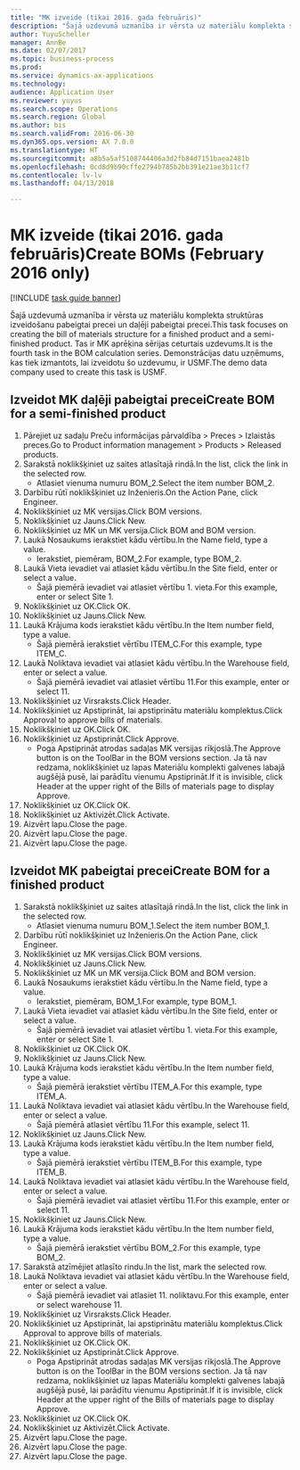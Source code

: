 ```yaml
--- 
title: "MK izveide (tikai 2016. gada februāris)"
description: "Šajā uzdevumā uzmanība ir vērsta uz materiālu komplekta struktūras izveidošanu pabeigtai precei un daļēji pabeigtai precei."
author: YuyuScheller
manager: AnnBe
ms.date: 02/07/2017
ms.topic: business-process
ms.prod: 
ms.service: dynamics-ax-applications
ms.technology: 
audience: Application User
ms.reviewer: yuyus
ms.search.scope: Operations
ms.search.region: Global
ms.author: bis
ms.search.validFrom: 2016-06-30
ms.dyn365.ops.version: AX 7.0.0
ms.translationtype: HT
ms.sourcegitcommit: a8b5a5af5108744406a3d2fb84d7151baea2481b
ms.openlocfilehash: 0cd8d9b90cffe2794b785b2bb391e21ae3b11cf7
ms.contentlocale: lv-lv
ms.lasthandoff: 04/13/2018

---
```

# <a name="create-boms-february-2016-only"></a><span data-ttu-id="642fe-103">MK izveide (tikai 2016. gada februāris)</span><span class="sxs-lookup"><span data-stu-id="642fe-103">Create BOMs (February 2016 only)</span></span>

[!INCLUDE [task guide banner](../../includes/task-guide-banner.md)]

<span data-ttu-id="642fe-104">Šajā uzdevumā uzmanība ir vērsta uz materiālu komplekta struktūras izveidošanu pabeigtai precei un daļēji pabeigtai precei.</span><span class="sxs-lookup"><span data-stu-id="642fe-104">This task focuses on creating the bill of materials structure for a finished product and a semi-finished product.</span></span> <span data-ttu-id="642fe-105">Tas ir MK aprēķina sērijas ceturtais uzdevums.</span><span class="sxs-lookup"><span data-stu-id="642fe-105">It is the fourth task in the BOM calculation series.</span></span> <span data-ttu-id="642fe-106">Demonstrācijas datu uzņēmums, kas tiek izmantots, lai izveidotu šo uzdevumu, ir USMF.</span><span class="sxs-lookup"><span data-stu-id="642fe-106">The demo data company used to create this task is USMF.</span></span>


## <a name="create-bom-for-a-semi-finished-product"></a><span data-ttu-id="642fe-107">Izveidot MK daļēji pabeigtai precei</span><span class="sxs-lookup"><span data-stu-id="642fe-107">Create BOM for a semi-finished product</span></span>
1. <span data-ttu-id="642fe-108">Pārejiet uz sadaļu Preču informācijas pārvaldība > Preces > Izlaistās preces.</span><span class="sxs-lookup"><span data-stu-id="642fe-108">Go to Product information management > Products > Released products.</span></span>
2. <span data-ttu-id="642fe-109">Sarakstā noklikšķiniet uz saites atlasītajā rindā.</span><span class="sxs-lookup"><span data-stu-id="642fe-109">In the list, click the link in the selected row.</span></span>
    * <span data-ttu-id="642fe-110">Atlasiet vienuma numuru BOM_2.</span><span class="sxs-lookup"><span data-stu-id="642fe-110">Select the item number BOM_2.</span></span>  
3. <span data-ttu-id="642fe-111">Darbību rūtī noklikšķiniet uz Inženieris.</span><span class="sxs-lookup"><span data-stu-id="642fe-111">On the Action Pane, click Engineer.</span></span>
4. <span data-ttu-id="642fe-112">Noklikšķiniet uz MK versijas.</span><span class="sxs-lookup"><span data-stu-id="642fe-112">Click BOM versions.</span></span>
5. <span data-ttu-id="642fe-113">Noklikšķiniet uz Jauns.</span><span class="sxs-lookup"><span data-stu-id="642fe-113">Click New.</span></span>
6. <span data-ttu-id="642fe-114">Noklikšķiniet uz MK un MK versija.</span><span class="sxs-lookup"><span data-stu-id="642fe-114">Click BOM and BOM version.</span></span>
7. <span data-ttu-id="642fe-115">Laukā Nosaukums ierakstiet kādu vērtību.</span><span class="sxs-lookup"><span data-stu-id="642fe-115">In the Name field, type a value.</span></span>
    * <span data-ttu-id="642fe-116">Ierakstiet, piemēram, BOM_2.</span><span class="sxs-lookup"><span data-stu-id="642fe-116">For example, type BOM_2.</span></span>  
8. <span data-ttu-id="642fe-117">Laukā Vieta ievadiet vai atlasiet kādu vērtību.</span><span class="sxs-lookup"><span data-stu-id="642fe-117">In the Site field, enter or select a value.</span></span>
    * <span data-ttu-id="642fe-118">Šajā piemērā ievadiet vai atlasiet vērtību 1. vieta.</span><span class="sxs-lookup"><span data-stu-id="642fe-118">For this example, enter or select Site 1.</span></span>  
9. <span data-ttu-id="642fe-119">Noklikšķiniet uz OK.</span><span class="sxs-lookup"><span data-stu-id="642fe-119">Click OK.</span></span>
10. <span data-ttu-id="642fe-120">Noklikšķiniet uz Jauns.</span><span class="sxs-lookup"><span data-stu-id="642fe-120">Click New.</span></span>
11. <span data-ttu-id="642fe-121">Laukā Krājuma kods ierakstiet kādu vērtību.</span><span class="sxs-lookup"><span data-stu-id="642fe-121">In the Item number field, type a value.</span></span>
    * <span data-ttu-id="642fe-122">Šajā piemērā ierakstiet vērtību ITEM_C.</span><span class="sxs-lookup"><span data-stu-id="642fe-122">For this example, type ITEM_C.</span></span>  
12. <span data-ttu-id="642fe-123">Laukā Noliktava ievadiet vai atlasiet kādu vērtību.</span><span class="sxs-lookup"><span data-stu-id="642fe-123">In the Warehouse field, enter or select a value.</span></span>
    * <span data-ttu-id="642fe-124">Šajā piemērā ievadiet vai atlasiet vērtību 11.</span><span class="sxs-lookup"><span data-stu-id="642fe-124">For this example, enter or select 11.</span></span>  
13. <span data-ttu-id="642fe-125">Noklikšķiniet uz Virsraksts.</span><span class="sxs-lookup"><span data-stu-id="642fe-125">Click Header.</span></span>
14. <span data-ttu-id="642fe-126">Noklikšķiniet uz Apstiprināt, lai apstiprinātu materiālu komplektus.</span><span class="sxs-lookup"><span data-stu-id="642fe-126">Click Approval to approve bills of materials.</span></span>
15. <span data-ttu-id="642fe-127">Noklikšķiniet uz OK.</span><span class="sxs-lookup"><span data-stu-id="642fe-127">Click OK.</span></span>
16. <span data-ttu-id="642fe-128">Noklikšķiniet uz Apstiprināt.</span><span class="sxs-lookup"><span data-stu-id="642fe-128">Click Approve.</span></span>
    * <span data-ttu-id="642fe-129">Poga Apstiprināt atrodas sadaļas MK versijas rīkjoslā.</span><span class="sxs-lookup"><span data-stu-id="642fe-129">The Approve button is on the ToolBar in the  BOM versions section.</span></span> <span data-ttu-id="642fe-130">Ja tā nav redzama, noklikšķiniet uz lapas Materiālu komplekti galvenes labajā augšējā pusē, lai parādītu vienumu Apstiprināt.</span><span class="sxs-lookup"><span data-stu-id="642fe-130">If it is invisible, click Header at the upper right of the Bills of materials page to display Approve.</span></span>  
17. <span data-ttu-id="642fe-131">Noklikšķiniet uz OK.</span><span class="sxs-lookup"><span data-stu-id="642fe-131">Click OK.</span></span>
18. <span data-ttu-id="642fe-132">Noklikšķiniet uz Aktivizēt.</span><span class="sxs-lookup"><span data-stu-id="642fe-132">Click Activate.</span></span>
19. <span data-ttu-id="642fe-133">Aizvērt lapu.</span><span class="sxs-lookup"><span data-stu-id="642fe-133">Close the page.</span></span>
20. <span data-ttu-id="642fe-134">Aizvērt lapu.</span><span class="sxs-lookup"><span data-stu-id="642fe-134">Close the page.</span></span>
21. <span data-ttu-id="642fe-135">Aizvērt lapu.</span><span class="sxs-lookup"><span data-stu-id="642fe-135">Close the page.</span></span>

## <a name="create-bom-for-a-finished-product"></a><span data-ttu-id="642fe-136">Izveidot MK pabeigtai precei</span><span class="sxs-lookup"><span data-stu-id="642fe-136">Create BOM for a finished product</span></span>
1. <span data-ttu-id="642fe-137">Sarakstā noklikšķiniet uz saites atlasītajā rindā.</span><span class="sxs-lookup"><span data-stu-id="642fe-137">In the list, click the link in the selected row.</span></span>
    * <span data-ttu-id="642fe-138">Atlasiet vienuma numuru BOM_1.</span><span class="sxs-lookup"><span data-stu-id="642fe-138">Select the item number BOM_1.</span></span>  
2. <span data-ttu-id="642fe-139">Darbību rūtī noklikšķiniet uz Inženieris.</span><span class="sxs-lookup"><span data-stu-id="642fe-139">On the Action Pane, click Engineer.</span></span>
3. <span data-ttu-id="642fe-140">Noklikšķiniet uz MK versijas.</span><span class="sxs-lookup"><span data-stu-id="642fe-140">Click BOM versions.</span></span>
4. <span data-ttu-id="642fe-141">Noklikšķiniet uz Jauns.</span><span class="sxs-lookup"><span data-stu-id="642fe-141">Click New.</span></span>
5. <span data-ttu-id="642fe-142">Noklikšķiniet uz MK un MK versija.</span><span class="sxs-lookup"><span data-stu-id="642fe-142">Click BOM and BOM version.</span></span>
6. <span data-ttu-id="642fe-143">Laukā Nosaukums ierakstiet kādu vērtību.</span><span class="sxs-lookup"><span data-stu-id="642fe-143">In the Name field, type a value.</span></span>
    * <span data-ttu-id="642fe-144">Ierakstiet, piemēram, BOM_1.</span><span class="sxs-lookup"><span data-stu-id="642fe-144">For example, type BOM_1.</span></span>  
7. <span data-ttu-id="642fe-145">Laukā Vieta ievadiet vai atlasiet kādu vērtību.</span><span class="sxs-lookup"><span data-stu-id="642fe-145">In the Site field, enter or select a value.</span></span>
    * <span data-ttu-id="642fe-146">Šajā piemērā ievadiet vai atlasiet vērtību 1. vieta.</span><span class="sxs-lookup"><span data-stu-id="642fe-146">For this example, enter or select Site 1.</span></span>  
8. <span data-ttu-id="642fe-147">Noklikšķiniet uz OK.</span><span class="sxs-lookup"><span data-stu-id="642fe-147">Click OK.</span></span>
9. <span data-ttu-id="642fe-148">Noklikšķiniet uz Jauns.</span><span class="sxs-lookup"><span data-stu-id="642fe-148">Click New.</span></span>
10. <span data-ttu-id="642fe-149">Laukā Krājuma kods ierakstiet kādu vērtību.</span><span class="sxs-lookup"><span data-stu-id="642fe-149">In the Item number field, type a value.</span></span>
    * <span data-ttu-id="642fe-150">Šajā piemērā ierakstiet vērtību ITEM_A.</span><span class="sxs-lookup"><span data-stu-id="642fe-150">For this example, type ITEM_A.</span></span>  
11. <span data-ttu-id="642fe-151">Laukā Noliktava ievadiet vai atlasiet kādu vērtību.</span><span class="sxs-lookup"><span data-stu-id="642fe-151">In the Warehouse field, enter or select a value.</span></span>
    * <span data-ttu-id="642fe-152">Šajā piemērā atlasiet vērtību 11.</span><span class="sxs-lookup"><span data-stu-id="642fe-152">For this example, select 11.</span></span>  
12. <span data-ttu-id="642fe-153">Noklikšķiniet uz Jauns.</span><span class="sxs-lookup"><span data-stu-id="642fe-153">Click New.</span></span>
13. <span data-ttu-id="642fe-154">Laukā Krājuma kods ierakstiet kādu vērtību.</span><span class="sxs-lookup"><span data-stu-id="642fe-154">In the Item number field, type a value.</span></span>
    * <span data-ttu-id="642fe-155">Šajā piemērā ierakstiet vērtību ITEM_B.</span><span class="sxs-lookup"><span data-stu-id="642fe-155">For this example, type ITEM_B.</span></span>  
14. <span data-ttu-id="642fe-156">Laukā Noliktava ievadiet vai atlasiet kādu vērtību.</span><span class="sxs-lookup"><span data-stu-id="642fe-156">In the Warehouse field, enter or select a value.</span></span>
    * <span data-ttu-id="642fe-157">Šajā piemērā ievadiet vai atlasiet vērtību 11.</span><span class="sxs-lookup"><span data-stu-id="642fe-157">For this example, enter or select 11.</span></span>  
15. <span data-ttu-id="642fe-158">Noklikšķiniet uz Jauns.</span><span class="sxs-lookup"><span data-stu-id="642fe-158">Click New.</span></span>
16. <span data-ttu-id="642fe-159">Laukā Krājuma kods ierakstiet kādu vērtību.</span><span class="sxs-lookup"><span data-stu-id="642fe-159">In the Item number field, type a value.</span></span>
    * <span data-ttu-id="642fe-160">Šajā piemērā ierakstiet vērtību BOM_2.</span><span class="sxs-lookup"><span data-stu-id="642fe-160">For this example, type BOM_2.</span></span>  
17. <span data-ttu-id="642fe-161">Sarakstā atzīmējiet atlasīto rindu.</span><span class="sxs-lookup"><span data-stu-id="642fe-161">In the list, mark the selected row.</span></span>
18. <span data-ttu-id="642fe-162">Laukā Noliktava ievadiet vai atlasiet kādu vērtību.</span><span class="sxs-lookup"><span data-stu-id="642fe-162">In the Warehouse field, enter or select a value.</span></span>
    * <span data-ttu-id="642fe-163">Šajā piemērā ievadiet vai atlasiet 11. noliktavu.</span><span class="sxs-lookup"><span data-stu-id="642fe-163">For this example, enter or select warehouse 11.</span></span>  
19. <span data-ttu-id="642fe-164">Noklikšķiniet uz Virsraksts.</span><span class="sxs-lookup"><span data-stu-id="642fe-164">Click Header.</span></span>
20. <span data-ttu-id="642fe-165">Noklikšķiniet uz Apstiprināt, lai apstiprinātu materiālu komplektus.</span><span class="sxs-lookup"><span data-stu-id="642fe-165">Click Approval to approve bills of materials.</span></span>
21. <span data-ttu-id="642fe-166">Noklikšķiniet uz OK.</span><span class="sxs-lookup"><span data-stu-id="642fe-166">Click OK.</span></span>
22. <span data-ttu-id="642fe-167">Noklikšķiniet uz Apstiprināt.</span><span class="sxs-lookup"><span data-stu-id="642fe-167">Click Approve.</span></span>
    * <span data-ttu-id="642fe-168">Poga Apstiprināt atrodas sadaļas MK versijas rīkjoslā.</span><span class="sxs-lookup"><span data-stu-id="642fe-168">The Approve button is on the ToolBar in the  BOM versions section.</span></span> <span data-ttu-id="642fe-169">Ja tā nav redzama, noklikšķiniet uz lapas Materiālu komplekti galvenes labajā augšējā pusē, lai parādītu vienumu Apstiprināt.</span><span class="sxs-lookup"><span data-stu-id="642fe-169">If it is invisible, click Header at the upper right of the Bills of materials page to display Approve.</span></span>  
23. <span data-ttu-id="642fe-170">Noklikšķiniet uz OK.</span><span class="sxs-lookup"><span data-stu-id="642fe-170">Click OK.</span></span>
24. <span data-ttu-id="642fe-171">Noklikšķiniet uz Aktivizēt.</span><span class="sxs-lookup"><span data-stu-id="642fe-171">Click Activate.</span></span>
25. <span data-ttu-id="642fe-172">Aizvērt lapu.</span><span class="sxs-lookup"><span data-stu-id="642fe-172">Close the page.</span></span>
26. <span data-ttu-id="642fe-173">Aizvērt lapu.</span><span class="sxs-lookup"><span data-stu-id="642fe-173">Close the page.</span></span>
27. <span data-ttu-id="642fe-174">Aizvērt lapu.</span><span class="sxs-lookup"><span data-stu-id="642fe-174">Close the page.</span></span>


